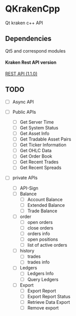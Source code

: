 # QKrakenCpp
Qt kraken c++ API

## Dependencies

Qt5 and correspond modules

#### Kraken Rest API version

[REST API (1.1.0)](https://docs.kraken.com/rest/) 



## TODO

- [ ] Async API

- [ ] Public APIs

  - [ ] Get Server Time
  - [ ] Get System Status
  - [ ] Get Asset Info 
  - [ ] Get Tradable Asset Pairs 
  - [ ] Get Ticker Information 
  - [ ] Get OHLC Data 
  - [ ] Get Order Book 
  - [ ] Get Recent Trades 
  - [ ] Get Recent Spreads 

- [ ] private APIs

  - [ ] API-Sign
  - [ ] Balance
    - [ ] Account Balance
    - [ ] Extended Balance
    - [ ] Trade Balance
  - [ ] order 
    - [ ] open orders
    - [ ] close orders
    - [ ] orders info 
    - [ ] open positions
    - [ ] list of active orders

  - [ ] history 
    - [ ] trades
    - [ ] trades info
  - [ ] Ledgers
    - [ ] Ledgers Info
    - [ ] Query Ledgers
  - [ ] Export
    - [ ] Export Report
    - [ ] Export Report Status
    - [ ] Retrieve Data Export
    - [ ] Remove export
